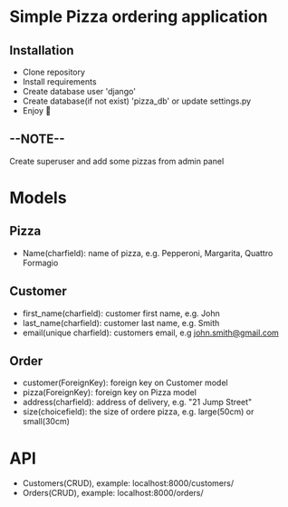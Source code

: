 # Simple Pizza ordering application

## Installation
* Clone repository  
* Install requirements  
* Create database user 'django'  
* Create database(if not exist) 'pizza_db' or update settings.py  
* Enjoy :tada:

## --NOTE--
Create superuser and add some pizzas from admin panel  


# Models

## Pizza
* Name(charfield): name of pizza, e.g. Pepperoni, Margarita, Quattro Formagio

## Customer
* first_name(charfield): customer first name, e.g. John  
* last_name(charfield): customer last name, e.g. Smith  
* email(unique charfield): customers email, e.g john.smith@gmail.com  

## Order
* customer(ForeignKey): foreign key on Customer model  
* pizza(ForeignKey): foreign key on Pizza model  
* address(charfield): address of delivery, e.g. "21 Jump Street"  
* size(choicefield): the size of ordere pizza, e.g. large(50cm) or small(30cm)  

# API
* Customers(CRUD), example: localhost:8000/customers/  
* Orders(CRUD), example: localhost:8000/orders/  
